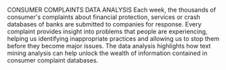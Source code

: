 CONSUMER COMPLAINTS DATA ANALYSIS
Each week, the thousands of consumer's complaints about financial protection, services or crash databases of banks are submitted to companies for response. Every complaint provides insight into problems that people are experiencing, helping us identifying inappropriate practices and allowing us to stop them before they become major issues. The data analysis highlights how text mining analysis can help unlock the wealth of information contained in consumer complaint databases.
